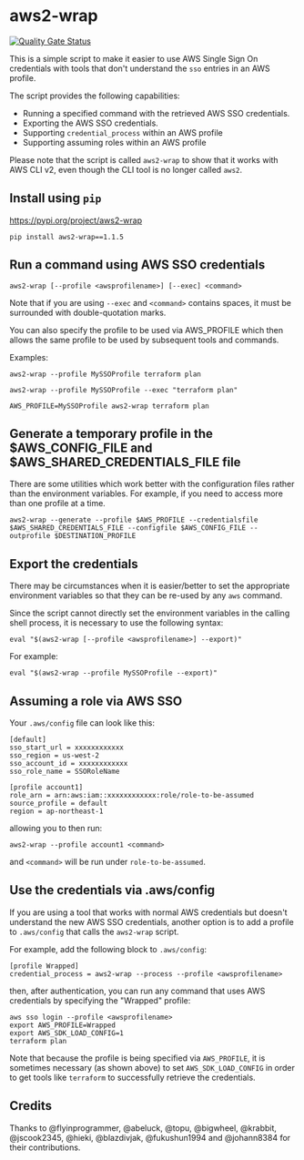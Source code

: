 # aws2-wrap

[![Quality Gate Status](https://sonarcloud.io/api/project_badges/measure?project=linaro-its_aws2-wrap&metric=alert_status)](https://sonarcloud.io/dashboard?id=linaro-its_aws2-wrap)

This is a simple script to make it easier to use AWS Single Sign On credentials with tools that don't understand the `sso` entries in an AWS profile.

The script provides the following capabilities:

* Running a specified command with the retrieved AWS SSO credentials.
* Exporting the AWS SSO credentials.
* Supporting `credential_process` within an AWS profile
* Supporting assuming roles within an AWS profile

Please note that the script is called `aws2-wrap` to show that it works with AWS CLI v2, even though the CLI tool is no longer called `aws2`.

## Install using `pip`

<https://pypi.org/project/aws2-wrap>

`pip install aws2-wrap==1.1.5`

## Run a command using AWS SSO credentials

`aws2-wrap [--profile <awsprofilename>] [--exec] <command>`

Note that if you are using `--exec` and `<command>` contains spaces, it must be surrounded with double-quotation marks.

You can also specify the profile to be used via AWS_PROFILE which then allows the same profile to be used by subsequent tools and commands.

Examples:

`aws2-wrap --profile MySSOProfile terraform plan`

`aws2-wrap --profile MySSOProfile --exec "terraform plan"`

`AWS_PROFILE=MySSOProfile aws2-wrap terraform plan`

## Generate a temporary profile in the $AWS_CONFIG_FILE and $AWS_SHARED_CREDENTIALS_FILE file

There are some utilities which work better with the configuration files rather than the environment variables. For example, if you need to access more than one profile at a time.

`aws2-wrap --generate --profile $AWS_PROFILE --credentialsfile $AWS_SHARED_CREDENTIALS_FILE --configfile $AWS_CONFIG_FILE --outprofile $DESTINATION_PROFILE`

## Export the credentials

There may be circumstances when it is easier/better to set the appropriate environment variables so that they can be re-used by any `aws` command.

Since the script cannot directly set the environment variables in the calling shell process, it is necessary to use the following syntax:

`eval "$(aws2-wrap [--profile <awsprofilename>] --export)"`

For example:

`eval "$(aws2-wrap --profile MySSOProfile --export)"`

## Assuming a role via AWS SSO

Your `.aws/config` file can look like this:

```text
[default]
sso_start_url = xxxxxxxxxxxx
sso_region = us-west-2
sso_account_id = xxxxxxxxxxxx
sso_role_name = SSORoleName

[profile account1]
role_arn = arn:aws:iam::xxxxxxxxxxxx:role/role-to-be-assumed
source_profile = default
region = ap-northeast-1
```

allowing you to then run:

`aws2-wrap --profile account1 <command>`

and `<command>` will be run under `role-to-be-assumed`.

## Use the credentials via .aws/config

If you are using a tool that works with normal AWS credentials but doesn't understand the new AWS SSO credentials, another option is to add a profile to `.aws/config` that calls the `aws2-wrap` script.

For example, add the following block to `.aws/config`:

```text
[profile Wrapped]
credential_process = aws2-wrap --process --profile <awsprofilename>
```

then, after authentication, you can run any command that uses AWS credentials by specifying the "Wrapped" profile:

```text
aws sso login --profile <awsprofilename>
export AWS_PROFILE=Wrapped
export AWS_SDK_LOAD_CONFIG=1
terraform plan
```

Note that because the profile is being specified via `AWS_PROFILE`, it is sometimes necessary (as shown above) to set `AWS_SDK_LOAD_CONFIG` in order to get tools like `terraform` to successfully retrieve the credentials.

## Credits

Thanks to @flyinprogrammer, @abeluck, @topu, @bigwheel, @krabbit, @jscook2345, @hieki, @blazdivjak, @fukushun1994 and @johann8384 for their contributions.
